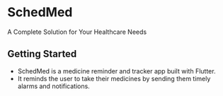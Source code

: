 # SchedMed 

A Complete Solution for Your Healthcare Needs

## Getting Started

<ul>
  <li>SchedMed is a medicine reminder and tracker app built with Flutter.</li>
  <li>It reminds the user to take their medicines by sending them timely alarms and notifications.</li>
</ul>
